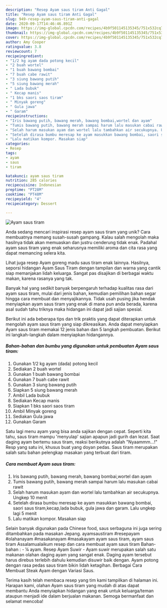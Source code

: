 ```yaml
---
description: "Resep Ayam saus tiram Anti Gagal"
title: "Resep Ayam saus tiram Anti Gagal"
slug: 949-resep-ayam-saus-tiram-anti-gagal
date: 2020-09-17T14:46:46.891Z
image: https://img-global.cpcdn.com/recipes/4b9f501145135345/751x532cq70/ayam-saus-tiram-foto-resep-utama.jpg
thumbnail: https://img-global.cpcdn.com/recipes/4b9f501145135345/751x532cq70/ayam-saus-tiram-foto-resep-utama.jpg
cover: https://img-global.cpcdn.com/recipes/4b9f501145135345/751x532cq70/ayam-saus-tiram-foto-resep-utama.jpg
author: Amy Cooper
ratingvalue: 3.8
reviewcount: 7
recipeingredient:
- "1/2 kg ayam dada potong kecil"
- "2 buah wortel"
- "1 buah bawang bombai"
- "7 buah cabe rawit"
- "3 siung bawang putih"
- "5 siung bawang merah"
- " Lada bubuk"
- " Kecap manis"
- "1 bks saori saos tiram"
- " Minyak goreng"
- " Gula jawa"
- " Garam"
recipeinstructions:
- "Iris bawang putih, bawang merah, bawang bombai,wortel dan ayam"
- "Tumis bawang putih, bawang merah sampai harum lalu masukan cabai rawit"
- "Selah harum masukan ayam dan wortel lalu tambahkan air secukupnya. Ungkep 10 menit"
- "Setelah dirasa bumbu meresap ke ayam masukkan bawang bombai, saori saus tiram,kecap,lada bubuk, gula jawa dan garam. Lalu ungkep lagi 5 menit"
- "Lalu matikan kompor. Masakan siap"
categories:
- Resep
tags:
- ayam
- saus
- tiram

katakunci: ayam saus tiram 
nutrition: 285 calories
recipecuisine: Indonesian
preptime: "PT28M"
cooktime: "PT48M"
recipeyield: "4"
recipecategory: Dessert

---
```



![Ayam saus tiram](https://img-global.cpcdn.com/recipes/4b9f501145135345/751x532cq70/ayam-saus-tiram-foto-resep-utama.jpg)

Anda sedang mencari inspirasi resep ayam saus tiram yang unik? Cara membuatnya memang susah-susah gampang. Kalau salah mengolah maka hasilnya tidak akan memuaskan dan justru cenderung tidak enak. Padahal ayam saus tiram yang enak seharusnya memiliki aroma dan cita rasa yang dapat memancing selera kita.

Lihat juga resep Ayam goreng madu saus tiram enak lainnya. Hasilnya, seporsi hidangan Ayam Saus Tiram dengan tampilan dan warna yang cantik siap memanjakan lidah keluarga. Sangat pas disajikan di berbagai waktu makan, karena rasanya yang tak.

Banyak hal yang sedikit banyak berpengaruh terhadap kualitas rasa dari ayam saus tiram, mulai dari jenis bahan, kemudian pemilihan bahan segar hingga cara membuat dan menyajikannya. Tidak usah pusing jika hendak menyiapkan ayam saus tiram yang enak di mana pun anda berada, karena asal sudah tahu triknya maka hidangan ini dapat jadi sajian spesial.


Berikut ini ada beberapa tips dan trik praktis yang dapat diterapkan untuk mengolah ayam saus tiram yang siap dikreasikan. Anda dapat menyiapkan Ayam saus tiram memakai 12 jenis bahan dan 5 langkah pembuatan. Berikut ini langkah-langkah dalam menyiapkan hidangannya.

<!--inarticleads1-->

##### Bahan-bahan dan bumbu yang digunakan untuk pembuatan Ayam saus tiram:

1. Gunakan 1/2 kg ayam (dada) potong kecil
1. Sediakan 2 buah wortel
1. Gunakan 1 buah bawang bombai
1. Gunakan 7 buah cabe rawit
1. Gunakan 3 siung bawang putih
1. Siapkan 5 siung bawang merah
1. Ambil  Lada bubuk
1. Sediakan  Kecap manis
1. Siapkan 1 bks saori saos tiram
1. Ambil  Minyak goreng
1. Sediakan  Gula jawa
1. Gunakan  Garam


Satu lagi menu ayam yang bisa anda sajikan dengan cepat. Seperti kita tahu, saus tiram mampu &#39;menyulap&#39; sajian apapun jadi gurih dan lezat. Saat daging ayam bertemu saus tiram, reaksi berikutnya adalah &#34;Nyaammm…!&#34; Resp yang satu ini, khusus buat yang doyan pedas. Saus tiram merupakan salah satu bahan pelengkap masakan yang terbuat dari tiram. 

<!--inarticleads2-->

##### Cara membuat Ayam saus tiram:

1. Iris bawang putih, bawang merah, bawang bombai,wortel dan ayam
1. Tumis bawang putih, bawang merah sampai harum lalu masukan cabai rawit
1. Selah harum masukan ayam dan wortel lalu tambahkan air secukupnya. Ungkep 10 menit
1. Setelah dirasa bumbu meresap ke ayam masukkan bawang bombai, saori saus tiram,kecap,lada bubuk, gula jawa dan garam. Lalu ungkep lagi 5 menit
1. Lalu matikan kompor. Masakan siap


Selain banyak digunakan pada Chinese food, saus serbaguna ini juga sering ditambahkan pada masakan Jepang. ayamsaustiram #resepayam #olahanayam #masakanayam #masakayam ayam saus tiram, ayam saus tiram Assalamualaikum resep dan cara membuat ayam saus tiram Bahan-bahan : - ¼ ayam. Resep Ayam Suwir - Ayam suwir merupakan salah satu makanan olahan daging ayam yang sangat enak. Daging ayam tersebut harus direbus terlebih dahulu kemudian disuwir baik dengan. Ayam potong dengan rasa pedas saus tiram bikin lidah ketagihan. Berbagai Cara Membuat Steak Ayam dengan Variasi Saus. 

Terima kasih telah membaca resep yang tim kami tampilkan di halaman ini. Harapan kami, olahan Ayam saus tiram yang mudah di atas dapat membantu Anda menyiapkan hidangan yang enak untuk keluarga/teman ataupun menjadi ide dalam berjualan makanan. Semoga bermanfaat dan selamat mencoba!
